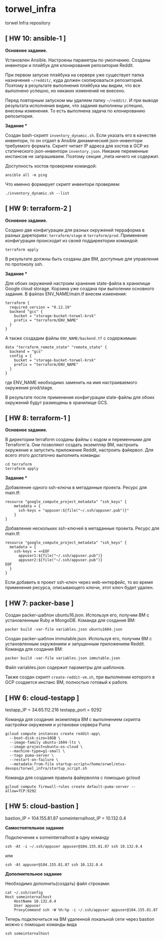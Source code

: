 # torwel_infra
torwel Infra repository



## [   HW 10: ansible-1   ]

__Основное задание.__

Установлен Ansible. Настроены параметры по умолчанию. Созданы инвентори и плэйбук для клонирования репозитория Reddit.

При первом запуске плэйбука на сервере уже существует папка назначения `~/reddit/`, куда должен скопироваться репозиторий. Поэтому в результате выполнения плэйбука мы видим, что все выполнено успешно, но никаких изменений не внесено.

Перед повторным запуском мы удаляем папку `~/reddit/`. И при выводе результата исполнения видим, что задания выполнены успешно, внесены изменения. То есть выполнена задача по клонированию репозитория.

__Задание *__

Создан bash-скрипт `inventory_dynamic.sh`. Если указать его в качестве инвентори, то он отдает в Ansible динамический json-инвентори требуемого формата. Скрипт читает IP адреса для хостов в GCP из статического json-инвентори `inventory.json`.
Никакие переменные инстансов не запрашиваем. Поэтому секция _meta ничего не содержит.

Доступность хостов проверяем командой:
```
ansible all -m ping
```
Что именно формирует скрипт инвентори проверяем:
```
./inventory_dynamic.sh --list
```



## [   HW 9: terraform-2   ]

__Основное задание.__

Создано две конфигурации для разных окружений терраформа в разных диреториях:
`terraform/stage` и `terraform/prod`.
Применение конфигурации происходит из своей поддиректории командой:

```
terraform apply
```
В результате должны быть созданы две ВМ, доступные для управления по протоколу ssh.

__Задание *__

Для обоих окружений настроим хранение state-файла в хранилище Google cloud storage.
Корзина уже создана при выполении основного задания. В файлах ENV_NAME/main.tf внесем изменения:
```
terraform {
  required_version = "0.12.19"
  backend "gcs" {
    bucket = "storage-bucket-torwel-krsk"
    prefix = "terraform/ENV_NAME"
  }
}
```

А также создадим файлы `ENV_NAME/backend.tf` с содержимым:
```
data "terraform_remote_state" "remote_state" {
  backend = "gcs"
  config = {
    bucket = "storage-bucket-torwel-krsk"
    prefix = "terraform/ENV_NAME"
  }
}
```

где ENV_NAME необходимо заменить на имя настраиваемого окружения prod/stage.

В результате после применения конфигурации state-файлы для обоих окружений будут размещены 
в хранилище GCS.



## [   HW 8: terraform-1   ]

__Основное задание.__

В директории terraform созданы файлы с кодом и переменными для Terraform'а.
Они позволяют создать экземпляр ВМ, настроить окружение и запустить приложение Reddit, 
настроить файервол. Для всего этого достаточно выполнить команды:

```
cd terraform
terraform apply
```

__Задание *__

Добавление одного ssh-ключа в метаданные проекта. Ресурс для main.tf:

```
resource "google_compute_project_metadata" "ssh_keys" {
    metadata = {
      ssh-keys = "appuser:${file("~/.ssh/appuser.pub")}"
    }
}
```

Добавление нескольких ssh-ключей в метаданные проекта. Ресурс для main.tf:

```
resource "google_compute_project_metadata" "ssh_keys" {
  metadata = {
    ssh-keys = <<EOF
      appuser1:${file("~/.ssh/appuser.pub")}
      appuser2:${file("~/.ssh/appuser.pub")}
EOF
  }
}
```

Если добавить в проект ssh-ключ через web-интерфейс, то во время применения ресурса, описывающего ключи, этот ключ будет удален.



## [   HW 7: packer-base   ]

Создан packer-шаблон ubuntu16.json. Используя его, получим ВМ с установленным Ruby и MongoDB.
Команда для создания ВМ:

```
packer build -var-file variables.json ubuntu1604.json
```

Создан packer-шаблон immutable.json. Используя его, получим ВМ с установленным окружением
и запущенным приложением Reddit.
Команда для создания ВМ:

```
packer build -var-file variables.json immutable.json
```

Файл variables.json содержит параметры для шаблонов.

Также создан скрипт `create-reddit-vm.sh`, при выполнении которого в GCP создается инстанс ВМ,
полностью готовый к работе.



## [   HW 6: cloud-testapp   ]


testapp_IP = 34.65.112.216
testapp_port = 9292

Команда для создания экземпляра ВМ с выполнением скрипта настройки
окружения и установки сервера Puma

```
gcloud compute instances create reddit-app\
  --boot-disk-size=10GB \
  --image-family ubuntu-1604-lts \
  --image-project=ubuntu-os-cloud \
  --machine-type=g1-small \
  --tags puma-server \
  --restart-on-failure \
  --metadata-from-file startup-script=/home/orwel/otus-devops/torwel_infra/startup_script.sh
```



Команда для создания правила файерволла с помощью gcloud

```
gcloud compute firewall-rules create default-puma-server --allow=TCP:9292
```




## [   HW 5: cloud-bastion   ]


bastion_IP = 104.155.81.87 
someinternalhost_IP = 10.132.0.4

__Самостоятельное задание__

Подключение к someinternalhost в одну команду

```
ssh -At -i ~/.ssh/appuser appuser@104.155.81.87 ssh 10.132.0.4
```

или

```
ssh -At appuser@104.155.81.87 ssh 10.132.0.4
```



__Дополнительное задание__

Необходимо дополнить(создать) файл строками:

```
cat ~/.ssh/config
Host someinternalhost
    HostName 10.132.0.4
    User appuser
    ProxyCommand ssh -W %h:%p -i ~/.ssh/appuser appuser@104.155.81.87
```

Теперь подключиться на ВМ удаленной локальной сети
через bastion можно c помощью команды вида

```
ssh someinternalhost
```

